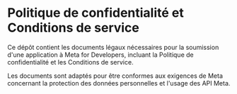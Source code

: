 # Politique de confidentialité et Conditions de service

Ce dépôt contient les documents légaux nécessaires pour la soumission d'une application à Meta for Developers, incluant la Politique de confidentialité et les Conditions de service.

Les documents sont adaptés pour être conformes aux exigences de Meta concernant la protection des données personnelles et l'usage des API Meta.
